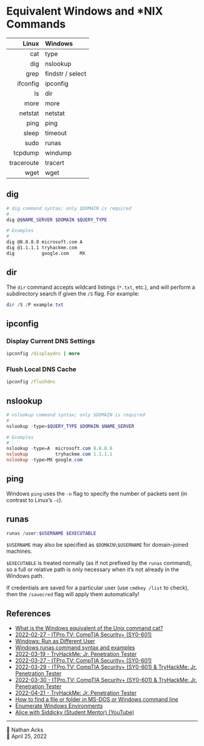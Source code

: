 # Equivalent Windows and \*NIX Commands

|      Linux | Windows           |
| ----------:|:----------------- |
|        cat | type              |
|        dig | nslookup          |
|       grep | findstr / select  |
|   ifconfig | ipconfig          |
|         ls | dir               |
|       more | more              |
|    netstat | netstat           |
|       ping | ping              |
|      sleep | timeout           |
|       sudo | runas             |
|    tcpdump | windump           |
| traceroute | tracert           |
|       wget | wget              |

## dig

```bash
# dig command syntax; only $DOMAIN is required
#
dig @$NAME_SERVER $DOMAIN $QUERY_TYPE

# Examples
#
dig @8.8.8.8 microsoft.com A
dig @1.1.1.1 tryhackme.com
dig          google.com    MX
```

## dir

The `dir` command accepts wildcard listings (`*.txt`, etc.), and will perform a subdirectory search if given the `/S` flag. For example:

```powershell
dir /S /P example.txt
```

## ipconfig

### Display Current DNS Settings

```bat
ipconfig /displaydns | more
```

### Flush Local DNS Cache

```bat
ipconfig /flushdns
```

## nslookup

```powershell
# nslookup command syntax; only $DOMAIN is required
#
nslookup -type=$QUERY_TYPE $DOMAIN $NAME_SERVER

# Examples
#
nslookup -type=A  microsoft.com 8.8.8.8
nslookup          tryhackme.com 1.1.1.1
nslookup -type=MX google.com
```

## ping

Windows `ping` uses the `-n` flag to specify the number of packets sent (in contrast to Linux’s `-c`).

## runas

```powershell
runas /user:$USERNAME $EXECUTABLE
```

`$USERNAME` may also be specified as `$DOMAIN\$USERNAME` for domain-joined machines.

`$EXECUTABLE` is treated normally (as if not prefixed by the `runas` command), so a full or relative path is only necessary when it’s not already in the Windows path.

If credentials are saved for a particular user (use `cmdkey /list` to check), then the `/savecred` flag will apply them automatically!

## References

* [What is the Windows equivalent of the Unix command cat?](https://superuser.com/questions/434870/what-is-the-windows-equivalent-of-the-unix-command-cat#434876)
* [2022-02-27 - ITPro.TV: CompTIA Security+ (SY0-601)](../log/2022-02-27-itprotv-comptia-security-plus.md)
* [Windows: Run as Different User](https://www.shellhacks.com/windows-run-as-different-user/)
* [Windows runas command syntax and examples](https://www.windows-commandline.com/windows-runas-command-prompt/)
* [2022-03-19 - TryHackMe: Jr. Penetration Tester](../log/2022-03-19-tryhackme-jr-penetration-tester.md)
* [2022-03-27 - ITPro.TV: CompTIA Security+ (SY0-601)](../log/2022-03-27-itprotv-comptia-security-plus.md)
* [2022-03-29 - ITPro.TV: CompTIA Security+ (SY0-601) & TryHackMe: Jr. Penetration Tester](../log/2022-03-29-itprotv-comptia-security-plus-and-tryhackme-jr-penetration-tester.md)
* [2022-03-30 - ITPro.TV: CompTIA Security+ (SY0-601) & TryHackMe: Jr. Penetration Tester](../log/2022-03-30-itprotv-comptia-security-plus-and-tryhackme-jr-penetration-tester.md)
* [2022-04-21 - TryHackMe: Jr. Penetration Tester](../log/2022-04-21-tryhackme-jr-penetration-tester.md)
* [How to find a file or folder in MS-DOS or Windows command line](https://www.computerhope.com/issues/ch000309.htm)
* [Enumerate Windows Environments](enumerate-windows-environments.md)
* [Alice with Siddicky (Student Mentor) (YouTube)](https://www.youtube.com/watch?v=Zma6Mk5bEI8)

- - - -

<span aria-hidden="true">👤</span> Nathan Acks  
<span aria-hidden="true">📅</span> April 25, 2022
